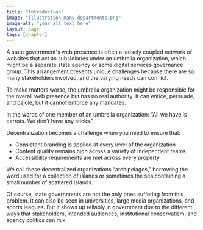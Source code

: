 ```yaml
---
title: "Introduction"
image: "illustration_many-departments.png"
image-alt: "your alt text here"
layout: page
tags: [chapter]
---
```


A state government's web presence is often a loosely coupled network of websites that act as subsidiaries under an umbrella organization, which might be a separate state agency or some digital services governance group. This arrangement presents unique challenges because there are so many stakeholders involved, and the varying needs can conflict.

To make matters worse, the umbrella organization might be responsible for the overall web presence but has no real authority. It can entice, persuade, and cajole, but it cannot enforce any mandates.

In the words of one member of an umbrella organization: “All we have is carrots. We don’t have any sticks.”

Decentralization becomes a challenge when you need to ensure that:

- Consistent branding is applied at every level of the organization
- Content quality remains high across a variety of independent teams
- Accessibility requirements are met across every property

We call these decentralized organizations “archipelagos,” borrowing the word used for a collection of islands or sometimes the sea containing a small number of scattered islands.

Of course, state governments are not the only ones suffering from this problem. It can also be seen in universities, large media organizations, and sports leagues. But it shows up reliably in government due to the different ways that stakeholders, intended audiences, institutional conservatism, and agency politics can mix.